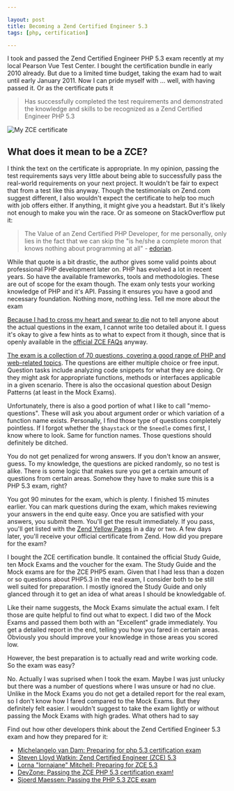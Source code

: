 ```yaml
---

layout: post
title: Becoming a Zend Certified Engineer 5.3
tags: [php, certification]

---
```


I took and passed the Zend Certified Engineer PHP 5.3 exam recently at my local Pearson Vue Test Center. I bought the certification bundle in early 2010 already. But due to a limited time budget, taking the exam had to wait until early January 2011. Now I can pride myself with … well, with having passed it. Or as the certificate puts it

> Has successfully completed the test requirements and demonstrated the knowledge and skills to be recognized as a Zend Certified Engineer PHP 5.3

![My ZCE certificate](http://getfile1.posterous.com/getfile/files.posterous.com/temp-2011-01-20/joptCrvojnnClvCcjGhgygkyCGpEvmDphuvGiGrDbnyfByorBEprxAkJnajB/001.JPG.thumb100.jpg?content_part=sbgBFhxmfwfrtvEeIzwe)

## What does it mean to be a ZCE?

I think the text on the certificate is appropriate. In my opinion, passing the test requirements says very little about being able to successfully pass the real-world requirements on your next project. It wouldn't be fair to expect that from a test like this anyway. Though the testimonials on Zend.com suggest different, I also wouldn't expect the certificate to help too much with job offers either. If anything, it might give you a headstart. But it's likely not enough to make you win the race. Or as someone on StackOverflow put it:

> The Value of an Zend Certified PHP Developer, for me personally, only lies in the fact that we can skip the "is he/she a complete moron that knows nothing about programming at all" - [edorian][1].

While that quote is a bit drastic, the author gives some valid points about professional PHP development later on. PHP has evolved a lot in recent years. So have the available frameworks, tools and methodologies. These are out of scope for the exam though. The exam only tests your working knowledge of PHP and it's API. Passing it ensures you have a good and necessary foundation. Nothing more, nothing less.
Tell me more about the exam

[Because I had to cross my heart and swear to die][2] not to tell anyone about the actual questions in the exam, I cannot write too detailed about it. I guess it's okay to give a few hints as to what to expect from it though, since that is openly available in the [official ZCE FAQs][3] anyway.

[The exam is a collection of 70 questions, covering a good range of PHP and web-related topics][4]. The questions are either multiple choice or free input. Question tasks include analyzing code snippets for what they are doing. Or they might ask for appropriate functions, methods or interfaces applicable in a given scenario. There is also the occasional question about Design Patterns (at least in the Mock Exams).

Unfortunately, there is also a good portion of what I like to call "memo-questions". These will ask you about argument order or which variation of a function name exists. Personally, I find those type of questions completely pointless. If I forgot whether the `$haystack` or the `$needle` comes first, I know where to look. Same for function names. Those questions should definitely be ditched.

You do not get penalized for wrong answers. If you don't know an answer, guess. To my knowledge, the questions are picked randomly, so no test is alike. There is some logic that makes sure you get a certain amount of questions from certain areas. Somehow they have to make sure this is a PHP 5.3 exam, right?

You got 90 minutes for the exam, which is plenty. I finished 15 minutes earlier. You can mark questions during the exam, which makes reviewing your answers in the end quite easy. Once you are satisfied with your answers, you submit them. You'll get the result immediately. If you pass, you'll get listed with the [Zend Yellow Pages][5] in a day or two. A few days later, you'll receive your official certificate from Zend.
How did you prepare for the exam?

I bought the ZCE certification bundle. It contained the official Study Guide, ten Mock Exams and the voucher for the exam. The Study Guide and the Mock exams are for the ZCE PHP5 exam. Given that I had less than a dozen or so questions about PHP5.3 in the real exam, I consider both to be still well suited for preparation. I mostly ignored the Study Guide and only glanced through it to get an idea of what areas I should be knowledgable of.

Like their name suggests, the Mock Exams simulate the actual exam. I felt those are quite helpful to find out what to expect. I did two of the Mock Exams and passed them both with an "Excellent" grade immediately. You get a detailed report in the end, telling you how you fared in certain areas. Obviously you should improve your knowledge in those areas you scored low.

However, the best preparation is to actually read and write working code.
So the exam was easy?

No. Actually I was suprised when I took the exam. Maybe I was just unlucky but there was a number of questions where I was unsure or had no clue. Unlike in the Mock Exams you do not get a detailed report for the real exam, so I don't know how I fared compared to the Mock Exams. But they definitely felt easier. I wouldn't suggest to take the exam lightly or without passing the Mock Exams with high grades.
What others had to say

Find out how other developers think about the Zend Certified Engineer 5.3 exam and how they prepared for it:

- [Michelangelo van Dam: Preparing for php 5.3 certification exam][6]
- [Steven Lloyd Watkin: Zend Certified Engineer (ZCE) 5.3][7]
- [Lorna "lornajane" Mitchell: Preparing for ZCE 5.3][8]
- [DevZone: Passing the ZCE PHP 5.3 certification exam!][9]
- [Sjoerd Maessen: Passing the PHP 5.3 ZCE exam][10]

[1]: http://stackoverflow.com/questions/4277608/what-do-i-need-to-know-before-i-can-call-myself-a-php-programmer/4277696#4277696
[2]: http://www.zend.com/en/services/certification/faq#faq15
[3]: http://www.zend.com/en/services/certification/faq#faq4
[4]: http://www.zend.com/en/services/certification/php-5-certification/
[5]: http://www.zend.com/en/yellow-pages#show-ClientCandidateID=ZEND016055
[6]: http://www.dragonbe.com/2010/10/preparing-for-php-53-certification-exam.html
[7]: http://www.evilprofessor.co.uk/334-zend-certified-engineer-zce-5-3
[8]: http://www.lornajane.net/posts/2010/Preparing-for-ZCE-5.3
[9]: http://devzone.zend.com/article/12647-Passing-the-ZCE-PHP-5.3-certification-exam
[10]: http://www.sjoerdmaessen.be/2010/12/30/passing-the-php-5-3-zce-exam/
